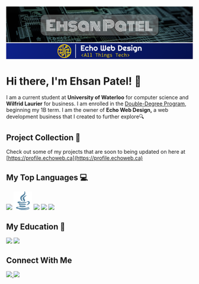 ![Banner](https://github.com/EhsanPatel/EhsanPatel/blob/master/Banner%20(Mixed).png?raw=true")



# Hi there, I'm Ehsan Patel! 👋
I am a current student at <strong>University of Waterloo</strong> for computer science and <strong>Wilfrid Laurier</strong> for business. I am enrolled in the [Double-Degree Program](https://www.wlu.ca/programs/business-and-economics/undergraduate/business-bba-and-computer-science-bcs-uw/index.html), beginning my 1B term. I am the owner of <strong>Echo Web Design,</strong> a web development business that I created to further explore🔍



## Project Collection 📓
Check out some of my projects that are soon to being updated on here at [https://profile.echoweb.ca](https://profile.echoweb.ca)



## My Top Languages 💻
<img width='10%' src="https://raw.githubusercontent.com/simple-icons/simple-icons/2c351f6452ce51d05294d0c31040bfaa389850c3/icons/python.svg">
<img width='10%' src="https://raw.githubusercontent.com/simple-icons/simple-icons/2c351f6452ce51d05294d0c31040bfaa389850c3/icons/java.svg">
<img width='10%' src="https://raw.githubusercontent.com/simple-icons/simple-icons/2c351f6452ce51d05294d0c31040bfaa389850c3/icons/javascript.svg"/>
<img width='10%' src="https://raw.githubusercontent.com/simple-icons/simple-icons/2c351f6452ce51d05294d0c31040bfaa389850c3/icons/racket.svg"/>
<img width='10%' src="https://raw.githubusercontent.com/simple-icons/simple-icons/2c351f6452ce51d05294d0c31040bfaa389850c3/icons/lua.svg"/>



## My Education 📖
<img src="https://upload.wikimedia.org/wikipedia/en/thumb/6/6e/University_of_Waterloo_seal.svg/1200px-University_of_Waterloo_seal.svg.png" width='15%'>
<img src="https://nikosrentas.com/wp-content/uploads/2011/11/wilfred-laurier-golden-hawks-logo.jpg" width='15%'>



## Connect With Me
  <a href="https://www.linkedin.com/in/ehsan-patel/"><img src="https://cdn-icons-png.flaticon.com/512/174/174857.png" width='10%'>
  </a>
  <a href="mailto:ehsanpatel@echoweb.ca">
    <img src="https://upload.wikimedia.org/wikipedia/commons/thumb/4/4e/Mail_%28iOS%29.svg/602px-Mail_%28iOS%29.svg.png" width='10%'>
  </a>
